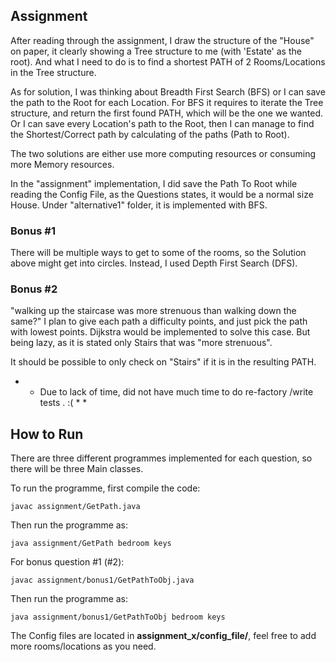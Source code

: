 ## Assignment

After reading through the assignment, I draw the structure of the "House" on paper, it clearly showing a Tree structure
to me (with 'Estate' as the root). And what I need to do is to find a shortest PATH of 2 Rooms/Locations in the Tree structure.

As for solution, I was thinking about Breadth First Search (BFS) or I can save the path to the Root for each Location.
For BFS it requires to iterate the Tree structure, and return the first found PATH, which will be the one we wanted. 
Or I can save every Location's path to the Root, then I can manage to find the Shortest/Correct path by calculating of the paths (Path to Root). 

The two solutions are either use more computing resources or consuming more Memory resources.

In the "assignment" implementation, I did save the Path To Root while reading the Config File, as the Questions states, it would be
a normal size House. Under "alternative1" folder, it is implemented with BFS.


### Bonus #1
There will be multiple ways to get to some of the rooms, so the Solution above might get into circles. Instead, I used
Depth First Search (DFS).

### Bonus #2
"walking up the staircase was more strenuous than walking down the same?"
I plan to give each path a difficulty points, and just pick the path with lowest points.
Dijkstra would be implemented to solve this case.
But being lazy, as it is stated only Stairs that was "more strenuous".

It should be possible to only check on "Stairs" if it is in the resulting PATH.

* * Due to lack of time, did not have much time to do re-factory /write tests . :( * *



## How to Run

There are three different programmes implemented for each question, so there will be three Main classes.

To run the programme, first compile the code:
```
javac assignment/GetPath.java
```
Then run the programme as:
```
java assignment/GetPath bedroom keys
```

For bonus question #1 (#2):
```
javac assignment/bonus1/GetPathToObj.java
```
Then run the programme as:
```
java assignment/bonus1/GetPathToObj bedroom keys
```

The Config files are located in **assignment_x/config_file/**, feel free to add more rooms/locations as you need.

